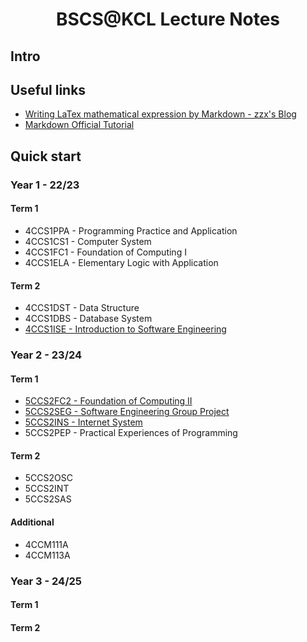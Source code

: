 <h1 align="center"> BSCS@KCL Lecture Notes </h1>

## Intro



## Useful links
- [Writing LaTex mathematical expression by Markdown - zzx's Blog](http://home.ustc.edu.cn/~zzx2002/new/2021/08/04/mathjax/#!)
- [Markdown Official Tutorial](https://markdown.com.cn)

## Quick start

### Year 1 - 22/23
#### Term 1
- 4CCS1PPA - Programming Practice and Application
- 4CCS1CS1 - Computer System
- 4CCS1FC1 - Foundation of Computing I
- 4CCS1ELA - Elementary Logic with Application
#### Term 2
- 4CCS1DST - Data Structure
- 4CCS1DBS - Database System
- [4CCS1ISE - Introduction to Software Engineering](year1/4ccs1ise.md)

### Year 2 - 23/24
#### Term 1
- [5CCS2FC2 - Foundation of Computing II](year2/5ccs2fc2.md)
- [5CCS2SEG - Software Engineering Group Project](year2/5ccs2seg.md)
- [5CCS2INS - Internet System](year2/5ccs2ins.md)
- 5CCS2PEP - Practical Experiences of Programming 

#### Term 2
- 5CCS2OSC
- 5CCS2INT
- 5CCS2SAS

#### Additional
- 4CCM111A
- 4CCM113A

### Year 3 - 24/25
#### Term 1
#### Term 2